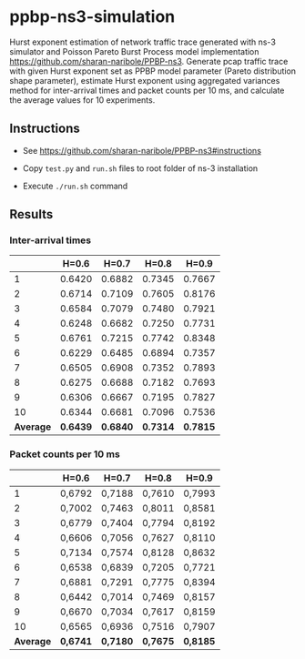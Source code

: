 # ppbp-ns3-simulation

Hurst exponent estimation of network traffic trace generated with ns-3 simulator and Poisson Pareto Burst Process model 
implementation https://github.com/sharan-naribole/PPBP-ns3. Generate pcap traffic trace with given Hurst exponent set as 
PPBP model parameter (Pareto distribution shape parameter), estimate Hurst exponent using aggregated variances method for
inter-arrival times and packet counts per 10 ms, and calculate the average values for 10 experiments.

## Instructions

* See https://github.com/sharan-naribole/PPBP-ns3#instructions

* Copy `test.py` and `run.sh` files to root folder of ns-3 installation

* Execute `./run.sh` command

## Results

### Inter-arrival times

|             | H=0.6      | H=0.7      | H=0.8      | H=0.9      |
|-------------|------------|------------|------------|------------|
| 1           | 0.6420     | 0.6882     | 0.7345     | 0.7667     |
| 2           | 0.6714     | 0.7109     | 0.7605     | 0.8176     |
| 3           | 0.6584     | 0.7079     | 0.7480     | 0.7921     |
| 4           | 0.6248     | 0.6682     | 0.7250     | 0.7731     |
| 5           | 0.6761     | 0.7215     | 0.7742     | 0.8348     |
| 6           | 0.6229     | 0.6485     | 0.6894     | 0.7357     |
| 7           | 0.6505     | 0.6908     | 0.7352     | 0.7893     |
| 8           | 0.6275     | 0.6688     | 0.7182     | 0.7693     |
| 9           | 0.6306     | 0.6667     | 0.7195     | 0.7827     |
| 10          | 0.6344     | 0.6681     | 0.7096     | 0.7536     |
| **Average** | **0.6439** | **0.6840** | **0.7314** | **0.7815** |

### Packet counts per 10 ms

|             | H=0.6      | H=0.7      | H=0.8      | H=0.9      |
|-------------|------------|------------|------------|------------|
| 1           | 0,6792     | 0,7188     | 0,7610     | 0,7993     |
| 2           | 0,7002     | 0,7463     | 0,8011     | 0,8581     |
| 3           | 0,6779     | 0,7404     | 0,7794     | 0,8192     |
| 4           | 0,6606     | 0,7056     | 0,7627     | 0,8110     |
| 5           | 0,7134     | 0,7574     | 0,8128     | 0,8632     |
| 6           | 0,6538     | 0,6839     | 0,7205     | 0,7721     |
| 7           | 0,6881     | 0,7291     | 0,7775     | 0,8394     |
| 8           | 0,6442     | 0,7014     | 0,7469     | 0,8157     |
| 9           | 0,6670     | 0,7034     | 0,7617     | 0,8159     |
| 10          | 0,6565     | 0,6936     | 0,7516     | 0,7907     |
| **Average** | **0,6741** | **0,7180** | **0,7675** | **0,8185** |
